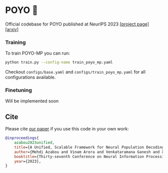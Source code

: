 # POYO 🧠
Official codebase for POYO published at NeurIPS 2023
[[project page]](https://poyo-brain.github.io/)
[[arxiv]](https://arxiv.org/abs/2310.16046)

### Training
To train POYO-MP you can run:
```bash
python train.py --config-name train_poyo_mp.yaml
```

Checkout `configs/base.yaml` and `configs/train_poyo_mp.yaml` for all configurations
available.

### Finetuning
Will be implemented soon


## Cite
Please cite [our paper](https://papers.nips.cc/paper_files/paper/2023/hash/8ca113d122584f12a6727341aaf58887-Abstract-Conference.html) if you use this code in your own work:

```bibtex
@inproceedings{
    azabou2023unified,
    title={A Unified, Scalable Framework for Neural Population Decoding},
    author={Mehdi Azabou and Vinam Arora and Venkataramana Ganesh and Ximeng Mao and Santosh Nachimuthu and Michael Mendelson and Blake Richards and Matthew Perich and Guillaume Lajoie and Eva L. Dyer},
    booktitle={Thirty-seventh Conference on Neural Information Processing Systems},
    year={2023},
}
```
